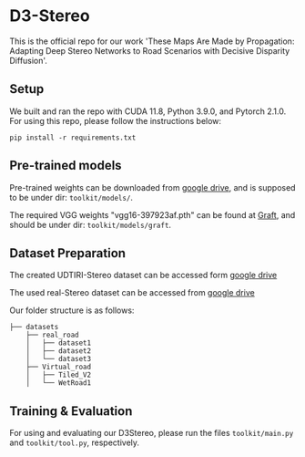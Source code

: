 # D3-Stereo

This is the official repo for our work 'These Maps Are Made by Propagation: Adapting Deep Stereo Networks to Road Scenarios with Decisive Disparity Diffusion'.  

## Setup

We built and ran the repo with CUDA 11.8, Python 3.9.0, and Pytorch 2.1.0. For using this repo, please follow the instructions below:

```
pip install -r requirements.txt
```

## Pre-trained models

Pre-trained weights can be downloaded from [google drive](https://drive.google.com/file/d/1K9Hx-IGTWNTgWFemy_maz_dNiNNZf5B4/view?usp=sharing), and is supposed to be under dir: `toolkit/models/`.

The required VGG weights "vgg16-397923af.pth" can be found at [Graft](https://github.com/SpadeLiu/Graft-PSMNet), and should be under dir: `toolkit/models/graft`.

## Dataset Preparation

The created UDTIRI-Stereo dataset can be accessed form [google drive]()

The used real-Stereo dataset can be accessed from [google drive](https://drive.google.com/file/d/1s7wKvPNzPVTNQXIZRP5jZDOsTvUkqOls/view?usp=sharing)

Our folder structure is as follows:

```
├── datasets
    ├── real_road
    │   ├── dataset1
    │   ├── dataset2
    │   └── dataset3
    ├── Virtual_road
    │   ├── Tiled_V2
    │   └── WetRoad1
```

## Training & Evaluation

For using and evaluating our D3Stereo, please run the files  `toolkit/main.py` and ``toolkit/tool.py``, respectively. 
